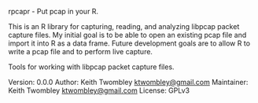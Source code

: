 rpcapr - Put pcap in your R.

This is an R library for capturing, reading, and analyzing libpcap packet
 capture files. My initial goal is to be able to open an existing pcap file
 and import it into R as a data frame. Future development goals are to allow R
 to write a pcap file and to perform live capture.

 Tools for working with libpcap packet capture files.

Version: 0.0.0
Author: Keith Twombley <ktwombley@gmail.com>
Maintainer: Keith Twombley <ktwombley@gmail.com>
License: GPLv3
